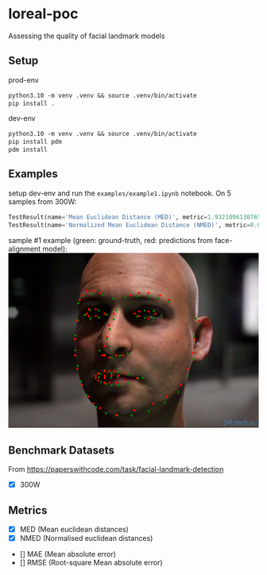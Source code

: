 # loreal-poc
Assessing the quality of facial landmark models

## Setup
prod-env
```shell
python3.10 -m venv .venv && source .venv/bin/activate
pip install .
```

dev-env
```shell
python3.10 -m venv .venv && source .venv/bin/activate
pip install pdm
pdm install
```

## Examples
setup dev-env and run the `examples/example1.ipynb` notebook.
On 5 samples from 300W:
```python
TestResult(name='Mean Euclidean Distance (MED)', metric=1.9321096130765265, passed=False)
TestResult(name='Normalized Mean Euclidean Distance (NMED)', metric=0.00985148945371181, passed=True)
```
sample #1 example (green: ground-truth, red: predictions from face-alignment model):
![](examples/imgs/example1.png)

## Benchmark Datasets
From https://paperswithcode.com/task/facial-landmark-detection
- [x] 300W



## Metrics
- [x] MED (Mean euclidean distances)
- [x] NMED (Normalised euclidean distances)
- [] MAE (Mean absolute error)
- [] RMSE (Root-square Mean absolute error)